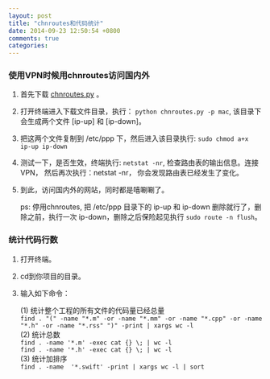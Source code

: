 ```yaml
---
layout: post
title: "chnroutes和代码统计"
date: 2014-09-23 12:50:54 +0800
comments: true
categories: 
---
```

### 使用VPN时候用chnroutes访问国内外  
1. 首先下载 [chnroutes.py](https://github.com/fivesheep/chnroutes) 。
2. 打开终端进入下载文件目录，执行： `python chnroutes.py -p mac`, 该目录下会生成两个文件 [ip-up] 和 [ip-down]。
3. 把这两个文件复制到 /etc/ppp 下，然后进入该目录执行: `sudo chmod a+x ip-up ip-down`
4. 测试一下，是否生效，终端执行: `netstat -nr`, 检查路由表的输出信息。连接VPN， 然后再次执行：netstat -nr， 你会发现路由表已经发生了变化。
5. 到此，访问国内外的网站，同时都是嘻唰唰了。 

	ps: 停用chnroutes, 把 /etc/ppp 目录下的 ip-up 和 ip-down 删除就行了，删除之前，执行一次 ip-down，删除之后保险起见执行 `sudo route -n flush`。
	
		
### 统计代码行数

1. 打开终端。
2. cd到你项目的目录。
3. 输入如下命令：  

	(1) 统计整个工程的所有文件的代码量已经总量  
	`find . "(" -name "*.m" -or -name "*.mm" -or -name "*.cpp" -or -name "*.h" -or -name "*.rss" ")" -print | xargs wc -l`  
	(2) 统计总数  
	`find . -name '*.m' -exec cat {} \; | wc -l`  
	`find . -name '*.h' -exec cat {} \; | wc -l`  
	(3) 统计加排序  
	`find . -name  '*.swift' -print | xargs wc -l | sort`
	
	

